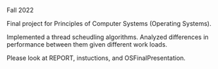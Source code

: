 Fall 2022

Final project for Principles of Computer Systems (Operating Systems).

Implemented a thread scheudling algorithms. Analyzed differences in performance between them given different work loads.

Please look at REPORT, instuctions, and OSFinalPresentation.
